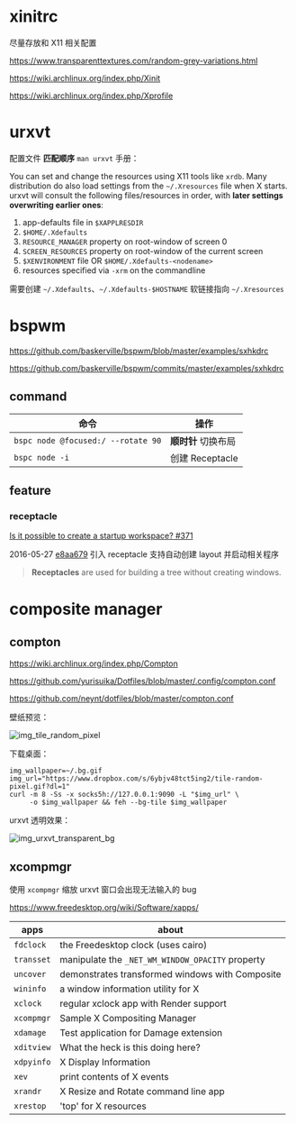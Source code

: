 
# xinitrc

尽量存放和 X11 相关配置

https://www.transparenttextures.com/random-grey-variations.html

https://wiki.archlinux.org/index.php/Xinit

https://wiki.archlinux.org/index.php/Xprofile

# urxvt

配置文件 **匹配顺序** `man urxvt` 手册：

You can set and change the resources using X11 tools like `xrdb`. Many distribution do also load settings from the `~/.Xresources` file when X starts. urxvt will consult the following files/resources in order, with **later settings overwriting earlier ones**:

1. app-defaults file in `$XAPPLRESDIR`
2. `$HOME/.Xdefaults`
3. `RESOURCE_MANAGER` property on root-window of screen 0
4. `SCREEN_RESOURCES` property on root-window of the current screen
5. `$XENVIRONMENT` file OR `$HOME/.Xdefaults-<nodename>`
6. resources specified via `-xrm` on the commandline

需要创建 `~/.Xdefaults`、`~/.Xdefaults-$HOSTNAME` 软链接指向 `~/.Xresources`

# bspwm

https://github.com/baskerville/bspwm/blob/master/examples/sxhkdrc

https://github.com/baskerville/bspwm/commits/master/examples/sxhkdrc

## command

命令 | 操作
---- | ----
`bspc node @focused:/ --rotate 90` | **顺时针** 切换布局
`bspc node -i` | 创建 Receptacle

## feature

### receptacle

[Is it possible to create a startup workspace? #371](https://github.com/baskerville/bspwm/issues/371)

2016-05-27 [e8aa679](https://github.com/baskerville/bspwm/commit/e8aa679cd14fad3bdc89119c53d5c6eca6512bf0) 引入 receptacle 支持自动创建 layout 并启动相关程序

> **Receptacles** are used for building a tree without creating windows.

# composite manager

## compton

https://wiki.archlinux.org/index.php/Compton

https://github.com/yurisuika/Dotfiles/blob/master/.config/compton.conf

https://github.com/neynt/dotfiles/blob/master/compton.conf

壁纸预览：

![img_tile_random_pixel](https://www.dropbox.com/s/6ybjv48tct5ing2/tile-random-pixel.gif?dl=1)

下载桌面：

    img_wallpaper=~/.bg.gif
    img_url="https://www.dropbox.com/s/6ybjv48tct5ing2/tile-random-pixel.gif?dl=1"
    curl -m 8 -Ss -x socks5h://127.0.0.1:9090 -L "$img_url" \
         -o $img_wallpaper && feh --bg-tile $img_wallpaper

urxvt 透明效果：

![img_urxvt_transparent_bg](https://www.dropbox.com/s/48zcmxizrjq0gfk/urxvt-with-transparent-background.png?dl=1)

## xcompmgr

使用 `xcompmgr` 缩放 urxvt 窗口会出现无法输入的 bug

https://www.freedesktop.org/wiki/Software/xapps/

apps | about
---- | -----
`fdclock` | the Freedesktop clock (uses cairo)
`transset` | manipulate the `_NET_WM_WINDOW_OPACITY` property
`uncover` | demonstrates transformed windows with Composite
`wininfo` | a window information utility for X
`xclock` | regular xclock app with Render support
`xcompmgr` | Sample X Compositing Manager
`xdamage` | Test application for Damage extension
`xditview` | What the heck is this doing here?
`xdpyinfo` | X Display Information
`xev` | print contents of X events
`xrandr` | X Resize and Rotate command line app
`xrestop` | 'top' for X resources



